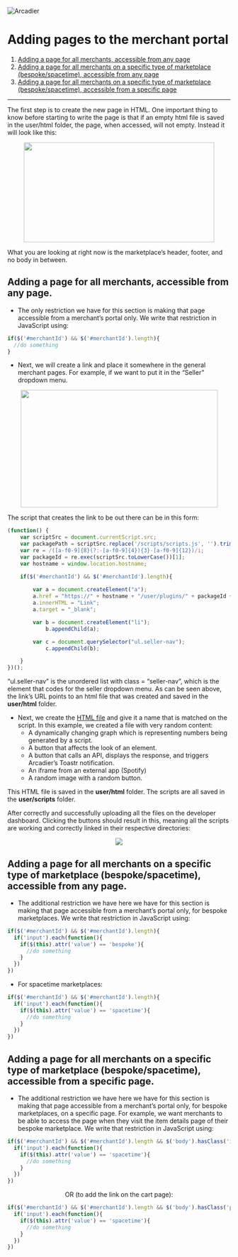 ![Arcadier](https://theme.zdassets.com/theme_assets/2008942/9566e69f67b1ee67fdfbcd79b1e580bdbbc98874.svg "Arcadier")

Adding pages to the merchant portal
===================================
1. [Adding a page for all merchants, accessible from any page](https://github.com/Arcadier/Tutorials/tree/master/Adding%20a%20new%20page%20to%20merchant#adding-a-page-for-all-merchants-accessible-from-any-page)
2. [Adding a page for all merchants on a specific type of marketplace (bespoke/spacetime), accessible from any page](https://github.com/Arcadier/Tutorials/tree/master/Adding%20a%20new%20page%20to%20merchant#adding-a-page-for-all-merchants-on-a-specific-type-of-marketplace-bespokespacetime-accessible-from-any-page)
3. [Adding a page for all merchants on a specific type of marketplace (bespoke/spacetime), accessible from a specific page](https://github.com/Arcadier/Tutorials/tree/master/Adding%20a%20new%20page%20to%20merchant#adding-a-page-for-all-merchants-on-a-specific-type-of-marketplace-bespokespacetime-accessible-from-a-specific-page)

---
The first step is to create the new page in HTML. One important thing to know before starting to
write the page is that if an empty html file is saved in the user/html folder, the page, when accessed,
will not empty.
Instead it will look like this:

<p align="center"><img src="https://drive.google.com/uc?id=1UBVbRDJPewDOMhBHeQGa3rOUWV2b4nwR" width="430px" height="225px"/></p>

What you are looking at right now is the marketplace’s header, footer, and no body in between.

## Adding a page for all merchants, accessible from any page. ##
* The only restriction we have for this section is making that page accessible from a merchant’s portal only. We write that restriction in JavaScript using:
```javascript
if($('#merchantId') && $('#merchantId').length){
  //do something
}
```
* Next, we will create a link and place it somewhere in the general merchant pages. For example, if we want to put it in the “Seller” dropdown menu. 
<p align="center"><img src="https://drive.google.com/uc?id=1ch_bxdY8-jx2_O_g8p6jVCvdklMCzosJ" height="265px" width="445px"/></p>
The script that creates the link to be out there can be in this form:

```javascript
(function() {
    var scriptSrc = document.currentScript.src;
    var packagePath = scriptSrc.replace('/scripts/scripts.js', '').trim();
    var re = /([a-f0-9]{8}(?:-[a-f0-9]{4}){3}-[a-f0-9]{12})/i;
    var packageId = re.exec(scriptSrc.toLowerCase())[1];
    var hostname = window.location.hostname;

    if($('#merchantId') && $('#merchantId').length){
      
        var a = document.createElement("a"); 
        a.href = "https://" + hostname + "/user/plugins/" + packageId + "/link.html";
        a.innerHTML = "Link"; 
        a.target = "_blank";

        var b = document.createElement("li");
            b.appendChild(a);

        var c = document.querySelector("ul.seller-nav");
            c.appendChild(b);

    }
})();
```

“ul.seller-nav” is the unordered list with class = “seller-nav”, which is the element that codes for the
seller dropdown menu.
As can be seen above, the link’s URL points to an html file that was created and saved in the **user/html** folder.

* Next, we create the [HTML file](https://github.com/Arcadier/Tutorials/blob/master/Adding%20a%20new%20page%20to%20merchant/user/html/link.html) and give it a name that is matched on the script. In this example, we created a file with very random content:
  * A dynamically changing graph which is representing numbers being generated by a script.
  * A button that affects the look of an element.
  * A button that calls an API, displays the response, and triggers Arcadier’s Toastr notification.
  * An iframe from an external app (Spotify)
  * A random image with a random button.


This HTML file is saved in the **user/html** folder.
The scripts are all saved in the **user/scripts** folder.

After correctly and successfully uploading all the files on the developer dashboard. Clicking the buttons should result in this, meaning all the scripts are working and correctly linked in
their respective directories:

<p align="center"><img src="https://drive.google.com/uc?id=1Y-Lqp0aSB69ukqjUWiRCnoiz9HreJv1L"/></p>

## Adding a page for all merchants on a specific type of marketplace (bespoke/spacetime), accessible from any page. ##
* The additional restriction we have here we have for this section is making that page accessible from a merchant’s portal only, for bespoke marketplaces. We write that restriction in JavaScript using:
```javascript
if($('#merchantId') && $('#merchantId').length){
  if('input').each(function(){
    if($(this).attr('value') == 'bespoke'){
      //do something
    }
  })
})
```
* For spacetime marketplaces:
```javascript
if($('#merchantId') && $('#merchantId').length){
  if('input').each(function(){
    if($(this).attr('value') == 'spacetime'){
      //do something
    }
  })
})
```
## Adding a page for all merchants on a specific type of marketplace (bespoke/spacetime), accessible from a specific page. ##

* The additional restriction we have here we have for this section is making that page
accessible from a merchant’s portal only, for bespoke marketplaces, on a specific page. For
example, we want merchants to be able to access the page when they visit the item details
page of their bespoke marketplace. We write that restriction in JavaScript using:
```javascript
if($('#merchantId') && $('#merchantId').length && $('body').hasClass('item-detail-page')){
  if('input').each(function(){
    if($(this).attr('value') == 'spacetime'){
      //do something
    }
  })
})
```
<p align="center">OR (to add the link on the cart page):</p>

```javascript
if($('#merchantId') && $('#merchantId').length && $('body').hasClass('page-cart')){
  if('input').each(function(){
    if($(this).attr('value') == 'spacetime'){
      //do something
    }
  })
})
```
